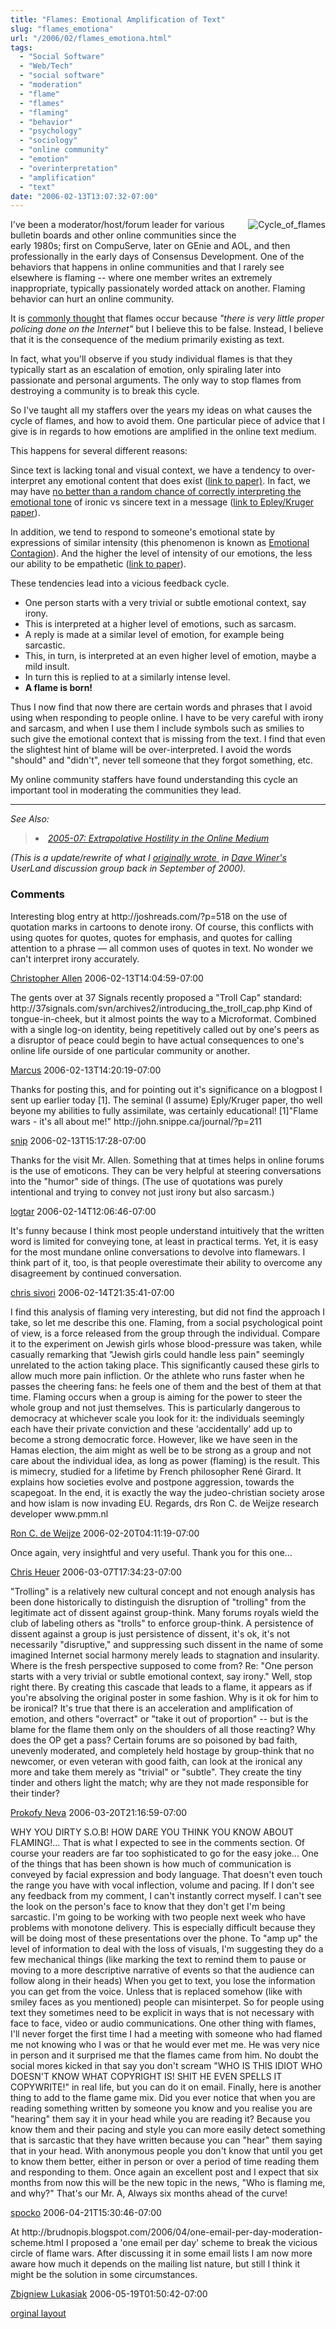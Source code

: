```yaml
---
title: "Flames: Emotional Amplification of Text"
slug: "flames_emotiona"
url: "/2006/02/flames_emotiona.html"
tags:
  - "Social Software"
  - "Web/Tech"
  - "social software"
  - "moderation"
  - "flame"
  - "flames"
  - "flaming"
  - "behavior"
  - "psychology"
  - "sociology"
  - "online community"
  - "emotion"
  - "overinterpretation"
  - "amplification"
  - "text"
date: "2006-02-13T13:07:32-07:00"
---
```

<p><img border="0" alt="Cycle_of_flames" title="Cycle_of_flames" src="http://lifewithalacrity.blogs.com/photos/uncategorized/cycle_of_flames.jpg" style="margin: 0px 0px 5px 5px; float: right;" />
I've been a moderator/host/forum leader for various bulletin boards and other online communities since the early 1980s; first on CompuServe, later on GEnie and AOL, and then professionally in the early days of Consensus Development. One of the behaviors that happens in online communities and that I rarely see elsewhere is flaming -- where one member writes an extremely inappropriate, typically passionately worded attack on another. Flaming behavior can hurt an online community.</p>
<p>It is <a href="http://www.internet-guide.co.uk/email-flame.html">commonly thought</a> that flames occur because <em>&quot;there is very little proper policing done on the Internet&quot;</em> but I believe this to be false. Instead, I believe that it is the consequence of the medium primarily existing as text.</p>
<p>In fact, what you'll observe if you study individual flames is that they typically start as an escalation of emotion, only spiraling later into passionate and personal arguments. The only way to stop flames from destroying a community is to break this cycle.</p>
<p>So I've taught all my staffers over the years my ideas on what causes the cycle of flames, and how to avoid them. One particular piece of advice that I give is in regards to how emotions are amplified in the online text medium.</p>
<p>This happens for several different reasons:</p>
<p>Since text is lacking tonal and
visual context, we have a tendency to over-interpret any emotional
content that does exist (<a href="http://citeseer.ist.psu.edu/context/1589611/0">link to paper)</a>. In fact, we may have <a href="http://www.wired.com/news/technology/0,70179-0.html?tw=wn_index_2">no better than a random chance of correctly interpreting the emotional tone</a> of ironic vs sincere text in a message (<a href="http://gsbwww.uchicago.edu/fac/nicholas.epley/EpleyKruger.pdf">link to Epley/Kruger paper</a>).</p>
<p>In addition, we tend to respond to someone's emotional state by expressions of similar intensity (this phenomenon is known as <a href="http://www.amazon.co.uk/exec/obidos/ASIN/0521449480/202-9000930-0565465">Emotional Contagion</a>). And the higher the level of intensity of our emotions, the less our ability to be empathetic (<a href="http://www.ncbi.nlm.nih.gov/entrez/query.fcgi?cmd=Retrieve&amp;db=PubMed&amp;list_uids=8436029&amp;dopt=Abstract">link to paper</a>).</p>
<p>These tendencies lead into a vicious feedback cycle.</p>
<ul>
<li>One person starts with a very trivial or subtle emotional context, say irony.</li>
<li>This is interpreted at a higher level of emotions, such as sarcasm.</li>
<li>A reply is made at a similar level of emotion, for example being sarcastic.</li>
<li>This, in turn, is interpreted at an even higher level of emotion, maybe a mild insult.</li>
<li>In turn this is replied to at a similarly intense level.</li>
<li><strong>A flame is born!</strong></li>
</ul>
<p>Thus I now find that now there are certain words and phrases that I avoid using when responding to people online. I have to be very careful with irony and sarcasm, and when I use them I include symbols such as smilies to such give the emotional context that is missing from the text. I find that even the slightest hint of blame will be over-interpreted. I avoid the words &quot;should&quot; and &quot;didn't&quot;, never tell someone that they forgot something, etc.</p>
<p>My online community staffers have found understanding this cycle an important tool in moderating the communities they lead.</p>
<hr />
<p><em>See Also:</em>
</p><blockquote>
<li><em><a href="/2005/07/extrapolative_h.html">2005-07: Extrapolative Hostility in the Online Medium</a></em></li>
</blockquote>
<p><em>(This is a update/rewrite of what I <span style="text-decoration: underline;">originally wrote</span><a href="http://static.userland.com/userLandDiscussArchive/msg021566.html">&nbsp;</a> in <a href="http://www.scripting.com/">Dave Winer's</a> UserLand discussion group back in September of 2000).</em></p>
<footer><h3>Comments</h3>
<div class="u-comment h-cite">
<p class="p-content p-name">Interesting blog entry at http://joshreads.com/?p=518 on the use of quotation marks in cartoons to denote irony. Of course, this conflicts with using quotes for quotes, quotes for emphasis, and quotes for calling attention to a phrase — all common uses of quotes in text. No wonder we can't interpret irony accurately.
</p>
<a class="u-author h-card" href="http://www.LifeWithAlacrity.com">Christopher Allen</a>
<time class="dt-published" datetime="2006-02-13T14:04:59-07:00">2006-02-13T14:04:59-07:00</time>
</div>
<div class="u-comment h-cite">
<p class="p-content p-name">The gents over at 37 Signals recently proposed a "Troll Cap" standard:
http://37signals.com/svn/archives2/introducing_the_troll_cap.php
Kind of tongue-in-cheek, but it almost points the way to a Microformat. Combined with a single log-on identity, being repetitively called out by one's peers as a disruptor of peace could begin to have actual consequences to one's online life ourside of one particular community or another.
</p>
<a class="u-author h-card" href="http://tablesturned.com">Marcus</a>
<time class="dt-published" datetime="2006-02-13T14:20:19-07:00">2006-02-13T14:20:19-07:00</time>
</div>
<div class="u-comment h-cite">
<p class="p-content p-name">Thanks for posting this, and for pointing out it's significance on a blogpost I sent up earlier today [1].  The seminal (I assume) Eply/Kruger paper, tho well beyone my abilities to fully assimilate, was certainly educational!
[1]"Flame wars - it's all about me!" http://john.snippe.ca/journal/?p=211
</p>
<a class="u-author h-card" href="http://john.snippe.ca/journal/">snip</a>
<time class="dt-published" datetime="2006-02-13T15:17:28-07:00">2006-02-13T15:17:28-07:00</time>
</div>
<div class="u-comment h-cite">
<p class="p-content p-name">Thanks for the visit Mr. Allen.  Something that at times helps in online forums is the use of emoticons.  They can be very helpful at steering conversations into the "humor" side of things.  (The use of quotations was purely intentional and trying to convey not just irony but also sarcasm.)
</p>
<a class="u-author h-card" href="http://blog.logtar.com">logtar</a>
<time class="dt-published" datetime="2006-02-14T12:06:46-07:00">2006-02-14T12:06:46-07:00</time>
</div>
<div class="u-comment h-cite">
<p class="p-content p-name">It's funny because I think most people understand intuitively that the written word is limited for conveying tone, at least in practical terms. Yet, it is easy for the most mundane online conversations to devolve into flamewars. I think part of it, too, is that people overestimate their ability to overcome any disagreement by continued conversation.
</p>
<a class="u-author h-card" href="http://www.letterneversent.com">chris sivori</a>
<time class="dt-published" datetime="2006-02-14T21:35:41-07:00">2006-02-14T21:35:41-07:00</time>
</div>
<div class="u-comment h-cite">
<p class="p-content p-name">I find this analysis of flaming very interesting, but did not find the approach I take, so let me describe this one. Flaming, from a social psychological point of view, is a force released from the group through the individual. Compare it to the experiment on Jewish girls whose blood-pressure was taken, while casually remarking that "Jewish girls could handle less pain" seemingly unrelated to the action taking place. This significantly caused these girls to allow much more pain infliction. Or the athlete who runs faster when he passes the cheering fans: he feels one of them and the best of them at that time. Flaming occurs when a group is aiming for the power to steer the whole group and not just themselves. This is particularly dangerous to democracy at whichever scale you look for it: the individuals seemingly each have their private conviction and these 'accidentally' add up to become a strong democratic force. However, like we have seen in the Hamas election, the aim might as well be to be strong as a group and not care about the individual idea, as long as power (flaming) is the result. This is mimecry, studied for a lifetime by French philosopher René Girard. It explains how societies evolve and postpone aggression, towards the scapegoat. In the end, it is exactly the way the judeo-christian society arose and how islam is now invading EU.
Regards,
drs Ron C. de Weijze
research developer
www.pmm.nl
</p>
<a class="u-author h-card" href="http://www.pmm.nl">Ron C. de Weijze</a>
<time class="dt-published" datetime="2006-02-20T04:11:19-07:00">2006-02-20T04:11:19-07:00</time>
</div>
<div class="u-comment h-cite">
<p class="p-content p-name">Once again, very insightful and very useful.  Thank you for this one...
</p>
<a class="u-author h-card" href="http://www.brainjams.org/">Chris Heuer</a>
<time class="dt-published" datetime="2006-03-07T17:34:23-07:00">2006-03-07T17:34:23-07:00</time>
</div>
<div class="u-comment h-cite">
<p class="p-content p-name">"Trolling" is a relatively new cultural concept and not enough analysis has been done historically to distinguish the disruption of "trolling" from the legitimate act of dissent against group-think. Many forums royals wield the club of labeling others as "trolls" to enforce group-think. A persistence of dissent against a group is just persistence of dissent, it's ok, it's not necessarily "disruptive," and suppressing such dissent in the name of some imagined Internet social harmony merely leads to stagnation and insularity. Where is the fresh perspective supposed to come from?
Re: "One person starts with a very trivial or subtle emotional context, say irony."
Well, stop right there. By creating this cascade that leads to a flame, it appears as if you're absolving the original poster in some fashion. Why is it ok for him to be ironical? It's true that there is an acceleration and amplification of emotion, and others "overract" or "take it out of proportion" -- but is the blame for the flame them only on the shoulders of all those reacting? Why does the OP get a pass?
Certain forums are so poisoned by bad faith, unevenly moderated, and completely held hostage by group-think that no newcomer, or even veteran with good faith, can look at the ironical any more and take them merely as "trivial" or "subtle". They create the tiny tinder and others light the match; why are they not made responsible for their tinder?
</p>
<a class="u-author h-card" href="http://secondthoughts.typepad.com">Prokofy Neva</a>
<time class="dt-published" datetime="2006-03-20T21:16:59-07:00">2006-03-20T21:16:59-07:00</time>
</div>
<div class="u-comment h-cite">
<p class="p-content p-name">WHY YOU DIRTY S.O.B! HOW DARE YOU THINK YOU KNOW ABOUT FLAMING!...
That is what I expected to see in the comments section. Of course your readers are far too sophisticated to go for the easy joke...
One of the things that has been shown is how much of communication is conveyed by facial expression and body language. That doesn't even touch the range you have with vocal inflection, volume and pacing.
If I don't see any feedback from my comment, I can't instantly correct myself. I can't see the look on the person's face to know that they don't get I'm being sarcastic.
I'm going to be working with two people next week who have problems with monotone delivery. This is especially difficult because they will be doing most of these presentations over the phone.
To "amp up" the level of information to deal with the loss of visuals, I'm suggesting they do a few mechanical things (like marking the text to remind them to pause or moving to a more descriptive narrative of events so that the audience can follow along in their heads)
When you get to text, you lose the information you can get from the voice. Unless that is replaced somehow (like  with smiley faces as you mentioned) people can misinterpet.
So for people using text they sometimes need to be explicit in ways that is not necessary with face to face, video or audio communications.
One other thing with flames, I'll never forget the first time I had a meeting with someone who had flamed me not knowing who I was or that he would ever met me. He was very nice in person and it surprised me that the flames came from him. No doubt the social mores kicked in that say you don't scream "WHO IS THIS IDIOT WHO DOESN'T KNOW WHAT COPYRIGHT IS! SHIT HE EVEN SPELLS IT COPYWRITE!" in real life, but you can do it on email.
Finally, here is another thing to add to the flame game mix. Did you ever notice that when you are reading something written by someone you know and you realise you are "hearing" them say it in your head while you are reading it? Because you know them and their pacing and style you can more easily detect something that is sarcastic that they have written because you can "hear" them saying that in your head.
With anonymous people you don't know that until you get to know them better, either in person or over a period of time reading them and responding to them.
Once again an excellent post and I expect that six months from now this will be the new topic in the news, "Who is flaming me, and why?"
That's our Mr. A, Always six months ahead of the curve!
</p>
<a class="u-author h-card" href="http://www.spockosbrain.com">spocko</a>
<time class="dt-published" datetime="2006-04-21T15:30:46-07:00">2006-04-21T15:30:46-07:00</time>
</div>
<div class="u-comment h-cite">
<p class="p-content p-name">At http://brudnopis.blogspot.com/2006/04/one-email-per-day-moderation-scheme.html I proposed a 'one email per day' scheme to break the vicious circle of flame wars.  After discussing it in some email lists I am now more aware how much it depends on the mailing list nature, but still I think it might be the solution in some circumstances.
</p>
<a class="u-author h-card" href="http://brudnopis.blogspot.com/">Zbigniew Lukasiak</a>
<time class="dt-published" datetime="2006-05-19T01:50:42-07:00">2006-05-19T01:50:42-07:00</time>
</div>
</footer>
<p class="previous"><a href="/previous/2006/02/flames_emotiona.html" rel="syndication">orginal layout</a></p>
